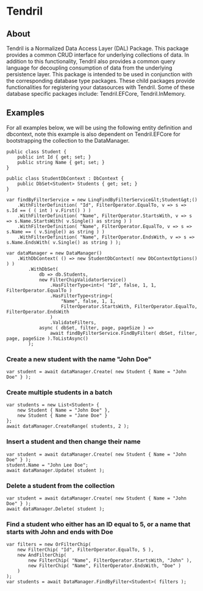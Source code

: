 # Tendril

## About
Tendril is a Normalized Data Access Layer (DAL) Package.
This package provides a common CRUD interface for underlying collections of data.
In addition to this functionality, Tendril also provides a common query language for decoupling consumption of data from the underlying persistence layer.
This package is intended to be used in conjunction with the corresponding database type packages. These child packages provide functionalities for registering your datasources with Tendril.
Some of these database specific packages include: Tendril.EFCore, Tendril.InMemory.

## Examples
For all examples below, we will be using the following entity definition and dbcontext, note this example is also dependent on Tendril.EFCore for bootstrapping the collection to the DataManager.

```
public class Student {
	public int Id { get; set; }
	public string Name { get; set; }
}

public class StudentDbContext : DbContext {
	public DbSet<Student> Students { get; set; }
}

var findByFilterService = new LinqFindByFilterService&lt;Student&gt;()
	.WithFilterDefinition( "Id", FilterOperator.EqualTo, v => s => s.Id == ( ( int ) v.First() ) )
	.WithFilterDefinition( "Name", FilterOperator.StartsWith, v => s => s.Name.StartsWith( v.Single() as string ) )
	.WithFilterDefinition( "Name", FilterOperator.EqualTo, v => s => s.Name == ( v.Single() as string ) )
	.WithFilterDefinition( "Name", FilterOperator.EndsWith, v => s => s.Name.EndsWith( v.Single() as string ) );

var dataManager = new DataManager()
	.WithDbContext( () => new StudentDbContext( new DbContextOptions() ) )
		.WithDbSet(
			db => db.Students,
			new FilterChipValidatorService()
				.HasFilterType<int>( "Id", false, 1, 1, FilterOperator.EqualTo )
				.HasFilterType<string>(
					"Name", false, 1, 1,
					FilterOperator.StartsWith, FilterOperator.EqualTo, FilterOperator.EndsWith
				)
				.ValidateFilters,
			async ( dbSet, filter, page, pageSize ) =>
				await findByFilterService.FindByFilter( dbSet, filter, page, pageSize ).ToListAsync()
		);
```
### Create a new student with the name "John Doe"
`var student = await dataManager.Create( new Student { Name = "John Doe" } );`

### Create multiple students in a batch
```
var students = new List<Student> {
	new Student { Name = "John Doe" },
	new Student { Name = "Jane Doe" }
};
await dataManager.CreateRange( students, 2 );
```

### Insert a student and then change their name
```
var student = await dataManager.Create( new Student { Name = "John Doe" } );
student.Name = "John Lee Doe";
await dataManager.Update( student );
```
### Delete a student from the collection
```
var student = await dataManager.Create( new Student { Name = "John Doe" } );
await dataManager.Delete( student );
```

### Find a student who either has an ID equal to 5, or a name that starts with John and ends with Doe
```
var filters = new OrFilterChip(
	new FilterChip( "Id", FilterOperator.EqualTo, 5 ),
	new AndFilterChip(
		new FilterChip( "Name", FilterOperator.StartsWith, "John" ),
		new FilterChip( "Name", FilterOperator.EndsWith, "Doe" )
	)
);
var students = await DataManager.FindByFilter<Student>( filters );
```